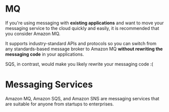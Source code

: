 # MQ

If you're using messaging with **existing applications** and want to move your messaging service to the cloud quickly and easily, it is recommended that you consider Amazon MQ. 

It supports industry-standard APIs and protocols so you can switch from any standards-based message broker to Amazon MQ **without rewriting the messaging code** in your applications.

SQS, in contrast, would make you likely rewrite your messaging code :( 

# Messaging Services

Amazon MQ, Amazon SQS, and Amazon SNS are messaging services that are suitable for anyone from startups to enterprises.